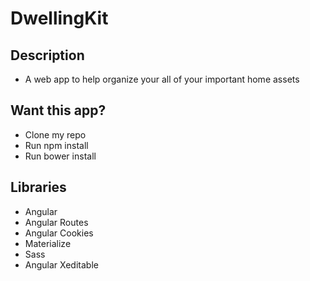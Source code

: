 # DwellingKit

## Description
 * A web app to help organize your all of your important home assets

## Want this app?
 * Clone my repo
 * Run npm install
 * Run bower install

## Libraries
 * Angular
 * Angular Routes
 * Angular Cookies
 * Materialize 
 * Sass
 * Angular Xeditable
 
